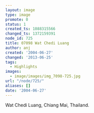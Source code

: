 ```yaml
---
layout: image
type: image
promote: 0
status: 1
created_ts: 1088315566
changed_ts: 1372159391
node_id: 725
title: 07098 Wat Chedi Luang
author: anj
created: '2004-06-27'
changed: '2013-06-25'
tags:
  - Highlights
images:
  - image/images/img_7098-725.jpg
url: "/node/725/"
aliases: []
date: '2004-06-27'
---
```

Wat Chedi Luang, Chiang Mai, Thailand.
